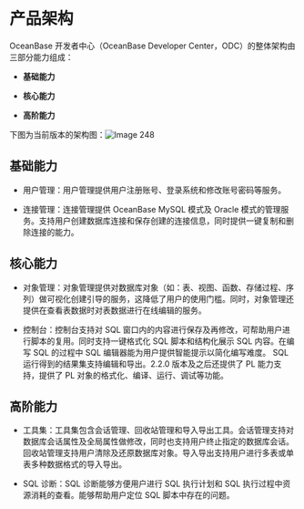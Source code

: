 产品架构 
=========================

OceanBase 开发者中心（OceanBase Developer Center，ODC）的整体架构由三部分能力组成：

* **基础能力**

  

* **核心能力**

  

* **高阶能力**

  




下图为当前版本的架构图：![Image 248](https://help-static-aliyun-doc.aliyuncs.com/assets/img/zh-CN/5165754161/p244171.png)

基础能力 
-------------

* 用户管理：用户管理提供用户注册账号、登录系统和修改账号密码等服务。

  

* 连接管理：连接管理提供 OceanBase MySQL 模式及 Oracle 模式的管理服务。支持用户创建数据库连接和保存创建的连接信息，同时提供一键复制和删除连接的能力。

  




核心能力 
-------------

* 对象管理：对象管理提供对数据库对象（如：表、视图、函数、存储过程、序列）做可视化创建引导的服务，这降低了用户的使用门槛。同时，对象管理还提供在查看表数据时对表数据进行在线编辑的服务。

  

* 控制台：控制台支持对 SQL 窗口内的内容进行保存及再修改，可帮助用户进行脚本的复用。同时支持一键格式化 SQL 脚本和结构化展示 SQL 内容。在编写 SQL 的过程中 SQL 编辑器能为用户提供智能提示以简化编写难度。 SQL 运行得到的结果集支持编辑和导出。2.2.0 版本及之后还提供了 PL 能力支持，提供了 PL 对象的格式化、编译、运行、调试等功能。

  




高阶能力 
-------------

* 工具集：工具集包含会话管理、回收站管理和导入导出工具。会话管理支持对数据库会话属性及全局属性做修改，同时也支持用户终止指定的数据库会话。回收站管理支持用户清除及还原数据库对象。导入导出支持用户进行多表或单表多种数据格式的导入导出。

  

* SQL 诊断：SQL 诊断能够方便用户进行 SQL 执行计划和 SQL 执行过程中资源消耗的查看。能够帮助用户定位 SQL 脚本中存在的问题。

  




